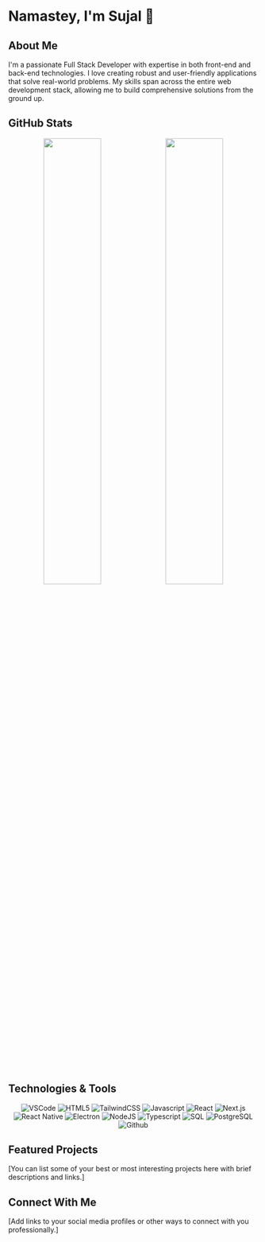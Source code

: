 # Namastey, I'm Sujal 👋

## About Me

I'm a passionate Full Stack Developer with expertise in both front-end and back-end technologies. I love creating robust and user-friendly applications that solve real-world problems. My skills span across the entire web development stack, allowing me to build comprehensive solutions from the ground up.

## GitHub Stats

<div align="center">
  <img width="48%" src="https://github-readme-stats.vercel.app/api?username=Sujalogy&show_icons=true&theme=radical"/>
  <img width="48%" src="https://github-readme-stats.vercel.app/api/top-langs/?username=Sujalogy&layout=compact&theme=radical"/>
</div>

## Technologies & Tools

<div align="center">
  <img alt="VSCode" src="https://img.shields.io/badge/Visual%20Studio%20Code-0078d7.svg?style=for-the-badge&logo=visual-studio-code&logoColor=white"/>
  <img alt="HTML5" src="https://img.shields.io/badge/html5-%23E34F26.svg?style=for-the-badge&logo=html5&logoColor=white" />
  <img alt="TailwindCSS" src="https://img.shields.io/badge/tailwindcss-%2338B2AC.svg?style=for-the-badge&logo=tailwind-css&logoColor=white"/>
  <img alt="Javascript" src="https://img.shields.io/badge/javascript-%23323330.svg?style=for-the-badge&logo=javascript&logoColor=%23F7DF1E" />
  <img alt="React" src="https://img.shields.io/badge/react-%2320232a.svg?style=for-the-badge&logo=react&logoColor=%2361DAFB"/>
  <img alt="Next.js" src="https://img.shields.io/badge/Next-black?style=for-the-badge&logo=next.js&logoColor=white"/>
  <img alt="React Native" src="https://img.shields.io/badge/react_native-%2320232a.svg?style=for-the-badge&logo=react&logoColor=%2361DAFB"/>
  <img alt="Electron" src="https://img.shields.io/badge/Electron-191970?style=for-the-badge&logo=Electron&logoColor=white"/>
  <img alt="NodeJS" src="https://img.shields.io/badge/node.js-6DA55F?style=for-the-badge&logo=node.js&logoColor=white"/>
  <img alt="Typescript" src="https://img.shields.io/badge/typescript-%23007ACC.svg?style=for-the-badge&logo=typescript&logoColor=white" />
  <img alt="SQL" src="https://img.shields.io/badge/SQL-025E8C?style=for-the-badge&logo=sql&logoColor=white"/>
  <img alt="PostgreSQL" src="https://img.shields.io/badge/postgres-%23316192.svg?style=for-the-badge&logo=postgresql&logoColor=white"/>
  <img alt="Github" src="https://img.shields.io/badge/github-%23121011.svg?style=for-the-badge&logo=github&logoColor=white" />
</div>

## Featured Projects

[You can list some of your best or most interesting projects here with brief descriptions and links.]

## Connect With Me

[Add links to your social media profiles or other ways to connect with you professionally.]
